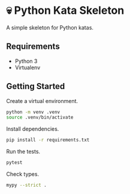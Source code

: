 # 💀 Python Kata Skeleton

A simple skeleton for Python katas.

## Requirements

- Python 3
- Virtualenv

## Getting Started

Create a virtual environment.
```bash
python -m venv .venv
source .venv/bin/activate
```

Install dependencies.
```bash
pip install -r requirements.txt
```

Run the tests.
```bash
pytest
```

Check types.
```bash
mypy --strict .
```